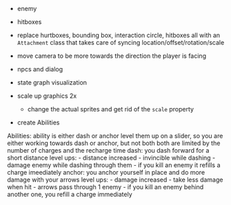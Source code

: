 - enemy

- hitboxes

- replace hurtboxes, bounding box, interaction circle, hitboxes all with an `Attachment` class that takes care of syncing location/offset/rotation/scale

- move camera to be more towards the direction the player is facing

- npcs and dialog

- state graph visualization

- scale up graphics 2x
  - change the actual sprites and get rid of the `scale` property

- create Abilities

Abilities:
  ability is either dash or anchor
  level them up on a slider, so you are either working towards dash or anchor, but not both
  both are limited by the number of charges and the recharge time
  dash:
    you dash forward for a short distance
    level ups:
      - distance increased
      - invincible while dashing
      - damage enemy while dashing through them
      - if you kill an enemy it refills a charge imeediately
  anchor:
    you anchor yourself in place and do more damage with your arrows
    level ups:
      - damage increased
      - take less damage when hit
      - arrows pass through 1 enemy
      - if you kill an enemy behind another one, you refill a charge immediately
